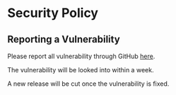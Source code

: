 # Security Policy

## Reporting a Vulnerability

Please report all vulnerability through GitHub [here](https://github.com/StarCitizenTools/mediawiki-extensions-ShortDescription/security/advisories/new).

The vulnerability will be looked into within a week.

A new release will be cut once the vulnerability is fixed.
